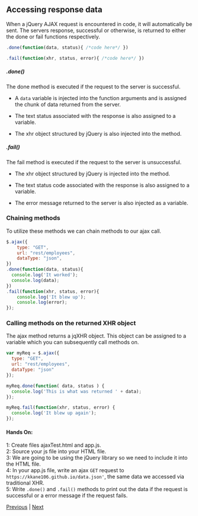 ## Accessing response data

When a jQuery AJAX request is encountered in code, it will automatically be sent. The servers response, successful or otherwise, is returned to either the done or fail functions respectively.  

```javascript
.done(function(data, status){ /*code here*/ })
```
```javascript
.fail(function(xhr, status, error){ /*code here*/ })
```

##### .done()
The done method is executed if the request to the server is successful.

* A `data` variable is injected into the function arguments and is assigned the chunk of data returned from the server.

* The text status associated with the response is also assigned to a variable.

* The xhr object structured by jQuery is also injected into the method.   

##### .fail()
The fail method is executed if the request to the server is unsuccessful.

* The xhr object structured by jQuery is injected into the method.   

* The text status code associated with the response is also assigned to a variable.

* The error message returned to the server is also injected as a variable.  

### Chaining methods
To utilize these methods we can chain methods to our ajax call.

```javascript
$.ajax({
    type: "GET",
    url: "rest/employees",
    dataType: "json",
})
.done(function(data, status){
  console.log('It worked');
  console.log(data);
})
.fail(function(xhr, status, error){
    console.log('It blew up');
    console.log(error);
});
```

### Calling methods on the returned XHR object

The ajax method returns a jqXHR object. This object can be assigned to a variable which you can subsequently call methods on.  

```javascript
var myReq = $.ajax({
  type: "GET",
  url: "rest/employees",
  dataType: "json"
});

myReq.done(function( data, status ) {
  console.log('This is what was returned ' + data);
});

myReq.fail(function(xhr, status, error) {
  console.log('It blew up again');
});
```

#### Hands On:  
1: Create files ajaxTest.html and app.js.  
2: Source your js file into your HTML file.  
3: We are going to be using the jQuery library so we need to include it into the HTML file.  
4: In your app.js file, write an ajax `GET` request to `https://kkane106.github.io/data.json'`, the same data we accessed via traditional XHR.  
5: Write `.done()` and `.fail()` methods to print out the data if the request is successful or a error message if the request fails.  

[Previous](ajax.md) | [Next](using_response_data.md)
